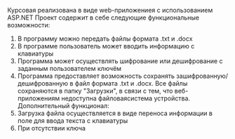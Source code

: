 Курсовая реализована в виде web-приложениея с использованием ASP.NET
Проект содержит в себе следующие функциональные возможности:
  1. В программу можно передать файлы формата .txt и .docx
  2. В программе пользователь может вводить информацию с клавиатуры
  3. Программа может осуществлять шифрование или дешифрование с заданным пользователем ключём
  4. Программа предоставляет возможность сохранять зашифрованную/дешифрованную в файл формата .txt и .docx. 
  Все файлы сохраняются в папку "Загрузки", в связи с тем, что веб-приложениям недоступна файловаясистема устройства.
Дополнительный функционал:
  1. Загрузка файла осуществляется в виде переноса информации в поле для ввода текста с клавиатуры
  2. При отсутствии ключа
  
  
